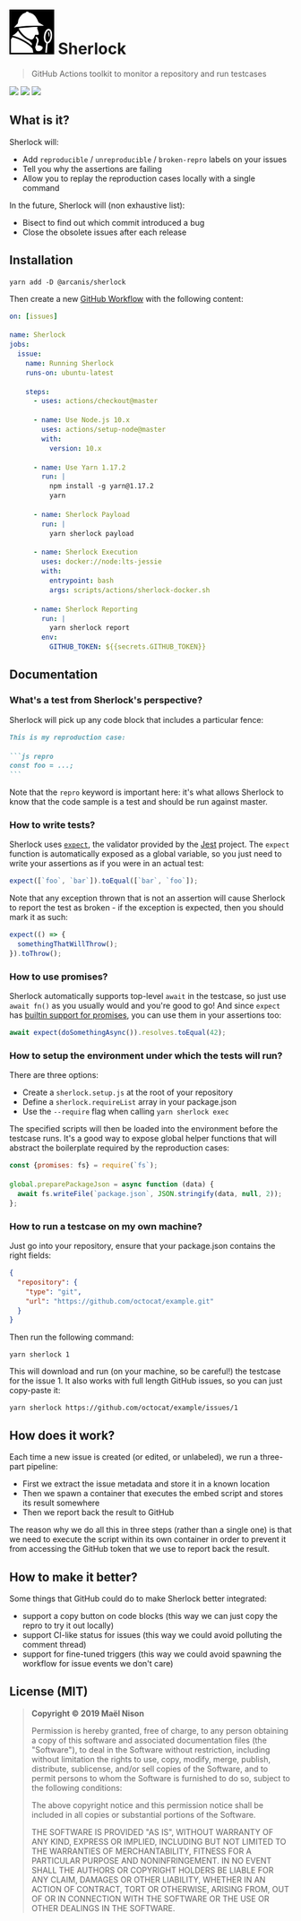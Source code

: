# <img src="./logo.svg" width="80" /> Sherlock

> GitHub Actions toolkit to monitor a repository and run testcases

[![](https://img.shields.io/npm/v/@arcanis/sherlock.svg)]() [![](https://img.shields.io/npm/l/@arcanis/sherlock.svg)]() [![](https://img.shields.io/badge/status-experimental-red)]()

## What is it?

Sherlock will:

- Add `reproducible` / `unreproducible` / `broken-repro` labels on your issues
- Tell you why the assertions are failing
- Allow you to replay the reproduction cases locally with a single command

In the future, Sherlock will (non exhaustive list):

- Bisect to find out which commit introduced a bug
- Close the obsolete issues after each release

## Installation

```
yarn add -D @arcanis/sherlock
```

Then create a new [GitHub Workflow](https://help.github.com/en/articles/configuring-workflows) with the following content:

```yml
on: [issues]

name: Sherlock
jobs:
  issue:
    name: Running Sherlock
    runs-on: ubuntu-latest

    steps:
      - uses: actions/checkout@master

      - name: Use Node.js 10.x
        uses: actions/setup-node@master
        with:
          version: 10.x

      - name: Use Yarn 1.17.2
        run: |
          npm install -g yarn@1.17.2
          yarn

      - name: Sherlock Payload
        run: |
          yarn sherlock payload

      - name: Sherlock Execution
        uses: docker://node:lts-jessie
        with:
          entrypoint: bash
          args: scripts/actions/sherlock-docker.sh

      - name: Sherlock Reporting
        run: |
          yarn sherlock report
        env:
          GITHUB_TOKEN: ${{secrets.GITHUB_TOKEN}}
```

## Documentation

### What's a test from Sherlock's perspective?

Sherlock will pick up any code block that includes a particular fence:

~~~markdown
This is my reproduction case:

```js repro
const foo = ...;
```
~~~

Note that the `repro` keyword is important here: it's what allows Sherlock to know that the code sample is a test and should be run against master.

### How to write tests?

Sherlock uses [`expect`](https://jestjs.io/docs/en/expect.html), the validator provided by the [Jest](http://github.com/facebook/jest) project. The `expect` function is automatically exposed as a global variable, so you just need to write your assertions as if you were in an actual test:

```js
expect([`foo`, `bar`]).toEqual([`bar`, `foo`]);
```

Note that any exception thrown that is not an assertion will cause Sherlock to report the test as broken - if the exception is expected, then you should mark it as such:

```js
expect(() => {
  somethingThatWillThrow();
}).toThrow();
```

### How to use promises?

Sherlock automatically supports top-level `await` in the testcase, so just use `await fn()` as you usually would and you're good to go! And since `expect` has [builtin support for promises](https://jestjs.io/docs/en/expect.html#resolves), you can use them in your assertions too:

```js
await expect(doSomethingAsync()).resolves.toEqual(42);
```

### How to setup the environment under which the tests will run?

There are three options:

  - Create a `sherlock.setup.js` at the root of your repository
  - Define a `sherlock.requireList` array in your package.json
  - Use the `--require` flag when calling `yarn sherlock exec`

The specified scripts will then be loaded into the environment before the testcase runs. It's a good way to expose global helper functions that will abstract the boilerplate required by the reproduction cases:

```js
const {promises: fs} = require(`fs`);

global.preparePackageJson = async function (data) {
  await fs.writeFile(`package.json`, JSON.stringify(data, null, 2));
};
```

### How to run a testcase on my own machine?

Just go into your repository, ensure that your package.json contains the right fields:

```json
{
  "repository": {
    "type": "git",
    "url": "https://github.com/octocat/example.git"
  }
}
```

Then run the following command:

```
yarn sherlock 1
```

This will download and run (on your machine, so be careful!) the testcase for the issue 1. It also works with full length GitHub issues, so you can just copy-paste it:

```
yarn sherlock https://github.com/octocat/example/issues/1
```

## How does it work?

Each time a new issue is created (or edited, or unlabeled), we run a three-part pipeline:

- First we extract the issue metadata and store it in a known location
- Then we spawn a container that executes the embed script and stores its result somewhere
- Then we report back the result to GitHub

The reason why we do all this in three steps (rather than a single one) is that we need to execute the script within its own container in order to prevent it from accessing the GitHub token that we use to report back the result.

## How to make it better?

Some things that GitHub could do to make Sherlock better integrated:

- support a copy button on code blocks (this way we can just copy the repro to try it out locally)
- support CI-like status for issues (this way we could avoid polluting the comment thread)
- support for fine-tuned triggers (this way we could avoid spawning the workflow for issue events we don't care)

## License (MIT)

> **Copyright © 2019 Maël Nison**
>
> Permission is hereby granted, free of charge, to any person obtaining a copy of this software and associated documentation files (the "Software"), to deal in the Software without restriction, including without limitation the rights to use, copy, modify, merge, publish, distribute, sublicense, and/or sell copies of the Software, and to permit persons to whom the Software is furnished to do so, subject to the following conditions:
>
> The above copyright notice and this permission notice shall be included in all copies or substantial portions of the Software.
>
> THE SOFTWARE IS PROVIDED "AS IS", WITHOUT WARRANTY OF ANY KIND, EXPRESS OR IMPLIED, INCLUDING BUT NOT LIMITED TO THE WARRANTIES OF MERCHANTABILITY, FITNESS FOR A PARTICULAR PURPOSE AND NONINFRINGEMENT. IN NO EVENT SHALL THE AUTHORS OR COPYRIGHT HOLDERS BE LIABLE FOR ANY CLAIM, DAMAGES OR OTHER LIABILITY, WHETHER IN AN ACTION OF CONTRACT, TORT OR OTHERWISE, ARISING FROM, OUT OF OR IN CONNECTION WITH THE SOFTWARE OR THE USE OR OTHER DEALINGS IN THE SOFTWARE.

